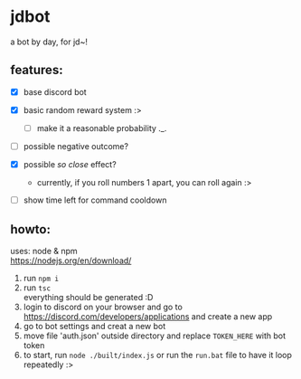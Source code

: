 # jdbot
a bot by day, for jd~!

## features:
- [x] base discord bot
- [x] basic random reward system :>
	- [ ] make it a reasonable probability .\_.
- [ ] possible negative outcome?
- [x] possible *so close* effect?
	- currently, if you roll numbers 1 apart, you can roll again :>
- [ ] show time left for command cooldown


## howto:
uses: node & npm  
https://nodejs.org/en/download/
1. run `npm i`
2. run `tsc`  
everything should be generated :D
3. login to discord on your browser and go to https://discord.com/developers/applications and create a new app
4. go to bot settings and creat a new bot
5. move file 'auth.json' outside directory and replace `TOKEN_HERE` with bot token
6. to start, run `node ./built/index.js` or run the `run.bat` file to have it loop repeatedly :>